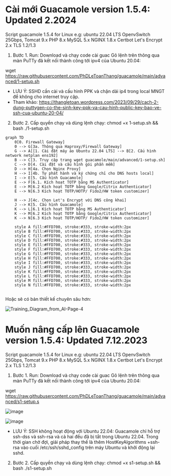# Cài mới Guacamole version 1.5.4: Updated 2.2024
Script guacamole 1.5.4 for Linux e.g: ubuntu 22.04 LTS OpenvSwitch 25Gbps, Tomcat 9.x PHP 8.x MySQL 5.x NGINX 1.8.x Certbot Let's Encrypt 2.x TLS 1.2/1.3

1. Bước 1. Run: Download và chạy code cài guac Gõ lệnh trên thông qua màn PuTTy đã kết nối thành công tới ipv4 của Ubuntu 20.04:
   
wget https://raw.githubusercontent.com/PhDLeToanThang/guacamole/main/advanced/1-setup.sh

- LƯU Ý: SSHD cần cài và cấu hình PPK và chặn dải ip4 trong local MNGT để không cho internet truy cập.
- Tham khảo: https://thangletoan.wordpress.com/2023/09/29/cach-2-dung-puttygen-co-the-sinh-key-ppk-va-cau-hinh-public-key-bao-ve-ssh-cua-ubuntu-20-04/ 

2. Bước 2. Cấp quyền chạy và dùng lệnh chạy: 
chmod +x 1-setup.sh && bash ./1-setup.sh

```mermaid
graph TD
    0[0. Firewall Gateway]
	0 --> G[3a. Thông qua Haproxy/Firewall Gateway]
	G --> A[[1. Cài đặt máy ảo Ubuntu 22.04 LTS] --> B[2. Cấu hình network netplan ens192]
    B --> C[3. Truy cập trang wget guacamole/main/advanced/1-setup.sh]
    C --> D[4. Cài đặt và cấu hình gói phần mềm]
    D --> H[4a. Chọn Nginx Proxy]
    H --> I[4b. Tự phát hành và ký chứng chỉ cho DNS hosts local]
	I --> E[5. Cấu hình Guacamole]
	E --> F[6.1. Kích hoạt TOTP bằng MS Authenticator]
	E --> M[6.2 Kích hoạt TOTP bằng Google/Citrix Authenticator]
	E --> N[6.3 Kích hoạt TOTP/HOTP/ Fido2/HW token customizer]
	
    H --> J[4c. Chọn Let's Encrypt với DNS công khai]
	J --> K[5. Cấu hình Guacamole]
    K --> L[6.1 Kích hoạt TOTP bằng MS Authenticator]
    K --> M[6.2 Kích hoạt TOTP bằng Google/Citrix Authenticator]
    K --> N[6.3 Kích hoạt TOTP/HOTP/ Fido2/HW token customizer]

    style A fill:#FFD700, stroke:#333, stroke-width:2px
    style B fill:#FFD700, stroke:#333, stroke-width:2px
    style C fill:#FFD700, stroke:#333, stroke-width:2px
    style D fill:#FFD700, stroke:#333, stroke-width:2px
    style E fill:#FFD700, stroke:#333, stroke-width:2px
    style F fill:#FFD700, stroke:#333, stroke-width:2px
    style G fill:#FFD700, stroke:#333, stroke-width:2px
    style H fill:#FFD700, stroke:#333, stroke-width:2px
    style I fill:#FFD700, stroke:#333, stroke-width:2px
    style J fill:#FFD700, stroke:#333, stroke-width:2px
	style K fill:#FFD700, stroke:#333, stroke-width:2px
	style L fill:#FFD700, stroke:#333, stroke-width:2px
	style M fill:#FFD700, stroke:#333, stroke-width:2px
	style N fill:#FFD700, stroke:#333, stroke-width:2px
	
```

Hoặc sẽ có bản thiết kế chuyên sâu hơn:

![Training_Diagram_from_AI-Page-4](https://github.com/PhDLeToanThang/guacamole/assets/106635733/1bca2e7d-6428-4daf-a65f-70b72cac918b)



# Muốn nâng cấp lên Guacamole version 1.5.4: Updated 7.12.2023
Script guacamole 1.5.4 for Linux e.g: ubuntu 22.04 LTS OpenvSwitch 25Gbps, Tomcat 9.x PHP 8.x MySQL 5.x NGINX 1.8.x Certbot Let's Encrypt 2.x TLS 1.2/1.3

1. Bước 1. Run: Download và chạy code cài guac Gõ lệnh trên thông qua màn PuTTy đã kết nối thành công tới ipv4 của Ubuntu 20.04:
   
wget https://raw.githubusercontent.com/PhDLeToanThang/guacamole/main/advanced/s1-setup.s

![image](https://github.com/PhDLeToanThang/guacamole/assets/106635733/e4dd4678-65d8-44d1-be4e-da97a5c0de9d)

![image](https://github.com/PhDLeToanThang/guacamole/assets/106635733/b12004e7-1bcb-4ef5-9f89-a5c6b20216f3)

- LƯU Ý: SSH không hoạt động với Ubuntu 22.04:
Guacamole chỉ hỗ trợ ssh-dss và ssh-rsa và cả hai đều đã bị tắt trong Ubuntu 22.04.
Trong thời gian chờ đợi, giải pháp thay thế là thêm HostKeyAlgorithms +ssh-rsa vào cuối /etc/ssh/sshd_config trên máy Ubuntu và khởi động lại sshd.

2. Bước 2. Cấp quyền chạy và dùng lệnh chạy: 
chmod +x s1-setup.sh && bash ./s1-setup.sh
